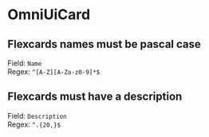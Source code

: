 # OmniUiCard
## Flexcards names must be pascal case
Field: `Name`   
Regex: `^[A-Z][A-Za-z0-9]*$`    



## Flexcards must have a description
Field: `Description`   
Regex: `^.{20,}$`    


